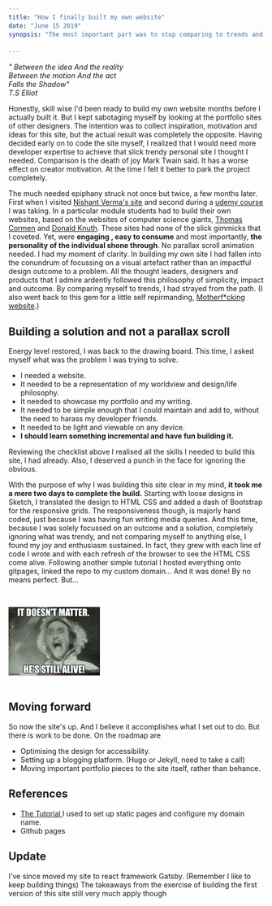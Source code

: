 ```yaml
---
title: "How I finally built my own website"
date: "June 15 2019"
synopsis: "The most important part was to stop comparing to trends and focus on what mattered"

---
```





*" Between the idea And the reality  
Between the motion And the act  
Falls the Shadow"  
T.S Elliot*



Honestly, skill wise I'd been ready to build my own website months before I actually built it. But I kept sabotaging myself by looking at the portfolio sites of other designers. The intention was to collect inspiration, motivation and ideas for this site, but the actual result was completely the opposite. Having decided early on to code the site myself, I realized that I would need more developer expertise to achieve that slick trendy personal site I thought I needed. Comparison is the death of joy Mark Twain said. It has a worse effect on creator motivation. At the time I felt it better to park the project completely.

The much needed epiphany struck not once but twice, a few months later. First when I visited <a href="https://www.nashvail.me/" target="_blank">Nishant Verma's site</a>
 and second during a <a href="https://www.appbrewery.co/p/the-complete-web-development-course" target="_blank">udemy course</a> I was taking. 
 In a particular module students had to build their own websites, based on the websites of computer science giants, <a href="https://www.cs.dartmouth.edu/~thc/" target="_blank">Thomas Cormen</a> and <a href="https://www-cs-faculty.stanford.edu/~knuth/" target="_blank">Donald Knuth</a>. 
 These sites had none of the slick gimmicks that I coveted. Yet, were __engaging
 , easy to consume__ and most importantly, __the personality of the individual shone through__. No parallax scroll animation needed. I had my moment of clarity. In building my own site I had fallen into the conundrum of focussing on a visual artefact rather than an impactful design outcome to a problem. All the thought leaders, designers and products that I admire ardently followed this philosophy of simplicity, impact and outcome. By comparing myself to trends, I had strayed from the path. (I also went back to this gem for a little self repirmanding, <a href="http://motherfuckingwebsite.com/" target="_blank">Motherf*cking website</a>.)

 
## Building a solution and not a parallax scroll  

Energy level restored, I was back to the drawing board. This time, I asked myself what was the problem I was trying to solve.  
- I needed a website.
- It needed to be a representation of my worldview and design/life philosophy.
- It needed to showcase my portfolio and my writing.
- It needed to be simple enough that I could maintain and add to, without the need to harass my developer friends.
- It needed to be light and viewable on any device.
- __I should learn something incremental and have fun building it.__  

Reviewing the checklist above I realised all the skills I needed to build this site, I had already. Also, I deserved a punch in the face for ignoring the obvious.


With the purpose of why I was building this site clear in my mind, __it took me a mere two days to complete the build.__ Starting with loose designs in Sketch, I translated the design to HTML CSS and added a dash of Bootstrap for the responsive grids. The responsiveness though, is majorly hand coded, just because I was having fun writing media queries. And this time, because I was solely focussed on an outcome and a solution, completely ignoring what was trendy, and not comparing myself to anything else, I found my joy and enthusiasm sustained. In fact, they grew with each line of code I wrote and with each refresh of the browser to see the HTML CSS come alive. Following another simple tutorial I hosted everything onto gitpages, linked the repo to my custom domain... And it was done! By no means perfect. But…   

<br/>

![itsalive](./ItsAlive.jpg)   
<br/>
    
  ## Moving forward
So now the site's up. And I believe it accomplishes what I set out to do. But there is work to be done. On the roadmap are
- Optimising the design for accessibility.
- Setting up a blogging platform. (Hugo or Jekyll, need to take a call)
- Moving important portfolio pieces to the site itself, rather than behance.  

## References
- <a href="https://learntocodewith.me/tutorials/github-pages/" target="_blank"> The Tutorial </a>I used to set up static pages and configure my domain name.
- Github pages

## Update
I've since moved my site to react framework Gatsby. (Remember I like to keep building things) The takeaways from the exercise of building the first version of this site still very much apply though

